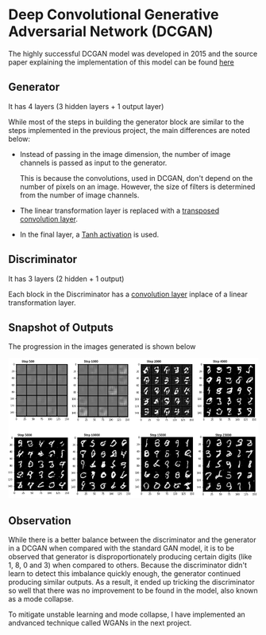 # Deep Convolutional Generative Adversarial Network (DCGAN) 
The highly successful DCGAN model was developed in 2015 and the source paper explaining the implementation of this model can be found [here](https://arxiv.org/pdf/1511.06434v1.pdf)

## Generator

It has 4 layers (3 hidden layers + 1 output layer)

While most of the steps in building the generator block are similar to the steps implemented in the previous project, the main differences are noted below:

- Instead of passing in the image dimension, the number of image channels is passed as input to the generator.

  This is because the convolutions, used in DCGAN, don't depend on the number of pixels on an image. However, the size of filters is determined from the number of image channels.

- The linear transformation layer is replaced with a [transposed convolution layer](https://pytorch.org/docs/master/generated/torch.nn.ConvTranspose2d.html).

- In the final layer, a [Tanh activation](https://pytorch.org/docs/stable/generated/torch.nn.Tanh.html) is used.

## Discriminator

It has 3 layers (2 hidden + 1 output)

Each block in the Discriminator has a [convolution layer](https://pytorch.org/docs/master/generated/torch.nn.Conv2d.html) inplace of a linear transformation layer.

## Snapshot of Outputs

The progression in the images generated is shown below

![Result_DCGAN](https://raw.githubusercontent.com/himasai97/GANs/main/DCGAN/Result_DCGAN.PNG)

## Observation

While there is a better balance between the discriminator and the generator in a DCGAN when compared with the standard GAN model, it is to be observed that generator is disproportionately producing certain digits (like 1, 8, 0 and 3) when compared to others. Because the discriminator didn't learn to detect this imbalance quickly enough, the generator continued producing similar outputs. As a result, it ended up tricking the discriminator so well that there was no improvement to be found in the model, also known as a mode collapse.

To mitigate unstable learning and mode collapse, I have implemented an andvanced technique called WGANs in the next project.
